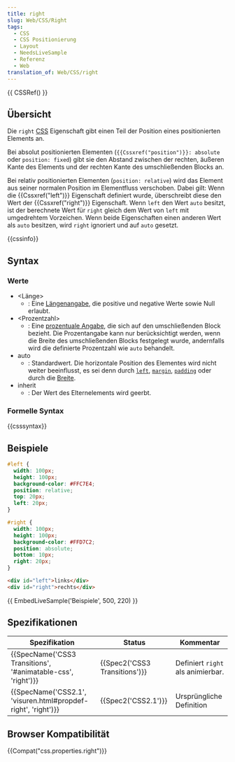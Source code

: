 ```yaml
---
title: right
slug: Web/CSS/Right
tags:
  - CSS
  - CSS Positionierung
  - Layout
  - NeedsLiveSample
  - Referenz
  - Web
translation_of: Web/CSS/right
---
```

{{ CSSRef() }}

## Übersicht

Die `right` [CSS](/de/docs/Web/CSS) Eigenschaft gibt einen Teil der Position eines positionierten Elements an.

Bei absolut positionierten Elementen (`{{Cssxref("position")}}: absolute` oder `position: fixed`) gibt sie den Abstand zwischen der rechten, äußeren Kante des Elements und der rechten Kante des umschließenden Blocks an.

Bei relativ positionierten Elementen (`position: relative`) wird das Element aus seiner normalen Position im Elementfluss verschoben. Dabei gilt: Wenn die {{Cssxref("left")}} Eigenschaft definiert wurde, überschreibt diese den Wert der {{Cssxref("right")}} Eigenschaft. Wenn `left` den Wert `auto` besitzt, ist der berechnete Wert für `right` gleich dem Wert von `left` mit umgedrehtem Vorzeichen.
Wenn beide Eigenschaften einen anderen Wert als `auto` besitzen, wird `right` ignoriert und auf `auto` gesetzt.

{{cssinfo}}

## Syntax

### Werte

- \<Länge>
  - : Eine [Längenangabe](/de/CSS/Einheiten#L.c3.a4ngen), die positive und negative Werte sowie Null erlaubt.
- \<Prozentzahl>
  - : Eine [prozentuale Angabe](/de/CSS/Einheiten#Prozent), die sich auf den umschließenden Block bezieht. Die Prozentangabe kann nur berücksichtigt werden, wenn die Breite des umschließenden Blocks festgelegt wurde, andernfalls wird die definierte Prozentzahl wie `auto` behandelt.
- auto
  - : Standardwert. Die horizontale Position des Elementes wird nicht weiter beeinflusst, es sei denn durch [`left`](/De/CSS/Left "De/CSS/Left"), [`margin`](/de/CSS/margin "de/CSS/margin"), [`padding`](/de/CSS/padding "de/CSS/padding") oder durch die [Breite](/de/CSS/width "de/CSS/width").
- inherit
  - : Der Wert des Elternelements wird geerbt.

### Formelle Syntax

{{csssyntax}}

## Beispiele

```css
#left {
  width: 100px;
  height: 100px;
  background-color: #FFC7E4;
  position: relative;
  top: 20px;
  left: 20px;
}

#right {
  width: 100px;
  height: 100px;
  background-color: #FFD7C2;
  position: absolute;
  bottom: 10px;
  right: 20px;
}
```

```html
<div id="left">links</div>
<div id="right">rechts</div>
```

{{ EmbedLiveSample('Beispiele', 500, 220) }}

## Spezifikationen

| Spezifikation                                                                    | Status                                   | Kommentar                         |
| -------------------------------------------------------------------------------- | ---------------------------------------- | --------------------------------- |
| {{SpecName('CSS3 Transitions', '#animatable-css', 'right')}} | {{Spec2('CSS3 Transitions')}} | Definiert `right` als animierbar. |
| {{SpecName('CSS2.1', 'visuren.html#propdef-right', 'right')}} | {{Spec2('CSS2.1')}}                 | Ursprüngliche Definition          |

## Browser Kompatibilität

{{Compat("css.properties.right")}}
